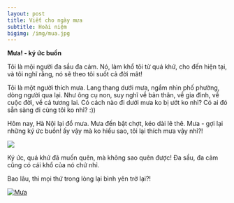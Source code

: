 ```yaml
---
layout: post
title: Viết cho ngày mưa
subtitle: Hoài niệm
bigimg: /img/mua.jpg
---
```


**Mưa! - ký ức buồn**

Tôi là mội người đa sầu đa cảm. Nó, làm khổ tôi từ quá khứ, cho đến hiện tại, và tôi nghĩ rằng, nó sẽ theo tôi suốt cả đời mât!

Tôi là một người thích mưa. Lang thang dưới mưa, ngắm nhìn phố phường, dòng người qua lại. Như ông cụ non, suy nghĩ về bản thân, về gia đình, về cuộc đời, về cả tương lai. Có cách nào đi dưới mưa ko bị ướt ko nhỉ? Có ai đó sẵn sàng đi cùng tôi ko nhỉ? :))

Hôm nay, Hà Nội lại đổ mưa. Mưa đến bật chợt, kéo dài lê thê. Mưa - gợi lại những ký ức buồn! ấy vậy mà ko hiểu sao, tôi lại thích mưa vậy nhỉ?!

![](http://file.vforum.vn/hinh/2013/6/nhac-hay-ve-mua.jpg)

Ký ức, quá khứ đã muốn quên, mà không sao quên được! Đa sầu, đa cảm cũng có cái khổ của nó chứ nhỉ.

Bao lâu, thì mọi thứ trong lòng lại bình yên trở lại?!

[![Mưa](https://phunudep.com/wp-content/uploads/2016/01/nhung-hinh-anh-ve-mua-dep-nhat-so-9.jpg)](https://www.youtube.com/embed/bm6ChqzU3lI)
